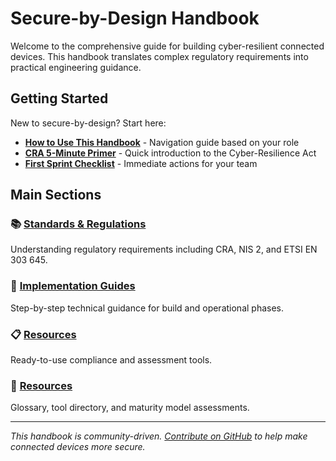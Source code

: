 # Secure-by-Design Handbook

Welcome to the comprehensive guide for building cyber-resilient connected devices. This handbook translates complex regulatory requirements into practical engineering guidance.

## Getting Started

New to secure-by-design? Start here:

- **[How to Use This Handbook](./quick-start/how-to-use-handbook.md)** - Navigation guide based on your role
- **[CRA 5-Minute Primer](./quick-start/cra-primer.md)** - Quick introduction to the Cyber-Resilience Act
- **[First Sprint Checklist](./quick-start/first-sprint-checklist.md)** - Immediate actions for your team

## Main Sections

### 📚 [Standards & Regulations](./standards)
Understanding regulatory requirements including CRA, NIS 2, and ETSI EN 303 645.

### 🔧 [Implementation Guides](./implementation)
Step-by-step technical guidance for build and operational phases.

### 📋 [Resources](./resources)
Ready-to-use compliance and assessment tools.

### 🔗 [Resources](./resources/reference)
Glossary, tool directory, and maturity model assessments.

---

*This handbook is community-driven. [Contribute on GitHub](https://github.com/sbd-community/handbook) to help make connected devices more secure.* 